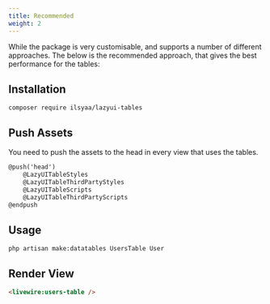 ```yaml
---
title: Recommended
weight: 2
---
```


While the package is very customisable, and supports a number of different approaches.  The below is the recommended approach, that gives the best performance for the tables:

## Installation
```
composer require ilsyaa/lazyui-tables
```

## Push Assets
You need to push the assets to the head in every view that uses the tables.
```html
@push('head')
    @LazyUITableStyles
    @LazyUITableThirdPartyStyles
    @LazyUITableScripts
    @LazyUITableThirdPartyScripts
@endpush
```

## Usage
```
php artisan make:datatables UsersTable User
```

## Render View
```html
<livewire:users-table />
```
